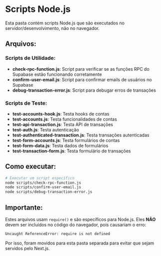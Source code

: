 # Scripts Node.js

Esta pasta contém scripts Node.js que são executados no servidor/desenvolvimento, não no navegador.

## Arquivos:

### Scripts de Utilidade:
- **check-rpc-function.js**: Script para verificar se as funções RPC do Supabase estão funcionando corretamente
- **confirm-user-email.js**: Script para confirmar emails de usuários no Supabase
- **debug-transaction-error.js**: Script para debugar erros de transações

### Scripts de Teste:
- **test-accounts-hook.js**: Testa hooks de contas
- **test-accounts.js**: Testa funcionalidades de contas
- **test-api-transaction.js**: Testa API de transações
- **test-auth.js**: Testa autenticação
- **test-authenticated-transaction.js**: Testa transações autenticadas
- **test-form-accounts.js**: Testa formulários de contas
- **test-form-data.js**: Testa dados de formulários
- **test-transaction-form.js**: Testa formulário de transações

## Como executar:

```bash
# Executar um script específico
node scripts/check-rpc-function.js
node scripts/confirm-user-email.js
node scripts/debug-transaction-error.js
```

## Importante:

Estes arquivos usam `require()` e são específicos para Node.js. Eles **NÃO** devem ser incluídos no código do navegador, pois causariam o erro:

```
Uncaught ReferenceError: require is not defined
```

Por isso, foram movidos para esta pasta separada para evitar que sejam servidos pelo Next.js.